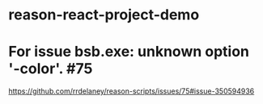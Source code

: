 # reason-react-project-demo

# For issue bsb.exe: unknown option '-color'. #75
https://github.com/rrdelaney/reason-scripts/issues/75#issue-350594936
